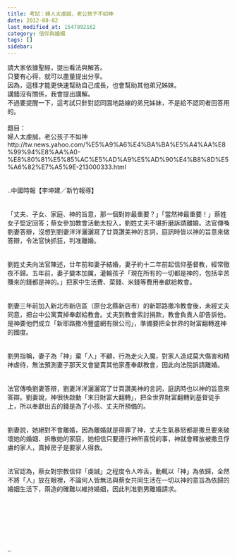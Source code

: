 ```yaml
---
title: 考試：婦人太虔誠，老公孩子不如神
date: 2012-08-02
last_modified_at: 1547992162
category: 信仰與婚姻
tags: []
sidebar: 
---
```


<p>請大家依據聖經，提出看法與解答。<br/>只要有心得，就可以盡量提出分享。<br/>因為，這樣才能更快速幫助自己成長，也會幫助其他弟兄姊妹。<br/>講錯沒有關係，我會提出講解。<br/>不過要提醒一下，這考試只針對認同園地路線的弟兄姊妹，不是給不認同者回答用的。<br/><br/><!--more-->題目：<br/>婦人太虔誠，老公孩子不如神<br/>http://tw.news.yahoo.com/%E5%A9%A6%E4%BA%BA%E5%A4%AA%E8%99%94%E8%AA%A0-%E8%80%81%E5%85%AC%E5%AD%A9%E5%AD%90%E4%B8%8D%E5%A6%82%E7%A5%9E-213000333.html<br/><br/><br/>..中國時報【李坤建╱新竹報導】<br/><br/><br/>「丈夫、子女、家庭、神的旨意，那一個對妳最重要？」「當然神最重要！」蔡姓女子堅定回答；蔡女參加教會活動太投入，劉姓丈夫不堪折磨訴請離婚。法官傳喚劉妻答辯，沒想到劉妻洋洋灑灑寫了廿頁讚美神的言詞，庭訊時皆以神的旨意來做答辯，令法官快抓狂，判准離婚。<br/><br/><br/>劉姓丈夫向法官陳述，廿年前和妻子結婚，妻子約十二年前起信仰基督教，經常徹夜不歸。五年前，妻子變本加厲，灌輸孩子「現在所有的一切都是神的，包括辛苦賺來的錢都是神的。」把家中生活費、菜錢、米錢等費用奉獻給教會。<br/><br/><br/>劉妻三年前加入新北市新店區（原台北縣新店市）的新耶路撒冷教會後，未經丈夫同意，把台中公寓賣掉奉獻給教會。丈夫到教會索討捐款，教會負責人卻告訴他，是神要他們成立「新耶路撒冷豐盛網有限公司」，準備要把全世界的財富翻轉進神的國度。<br/><br/><br/>劉男指稱，妻子為「神」棄「人」不顧，行為走火入魔，對家人造成莫大傷害和精神虐待，無法預測妻子那天又會變賣其他家產奉獻教會，因此向法院訴請離婚。<br/><br/><br/>法官傳喚劉妻答辯，劉妻洋洋灑灑寫了廿頁讚美神的言詞，庭訊時也以神的旨意來答辯。劉妻說，神很快啟動「末日財富大翻轉」，把全世界財富翻轉到基督徒手上，所以奉獻出去的錢是為了小孩、丈夫所預備的。<br/><br/><br/>劉妻說，她絕對不會離婚，因為離婚就是得罪了神，丈夫生氣暴怒都是撒旦要來破壞她的婚姻、拆散她的家庭，她相信只要遵行神所喜悅的事，神就會釋放被撒旦俘虜的家人，賣掉房子是要家人得救。<br/><br/><br/>法官認為，蔡女對宗教信仰「虔誠」之程度令人咋舌，動輒以「神」為依歸，全然不將「人」放在眼裡，不論何人皆無法與蔡女共同生活在一切以神的意旨為依歸的婚姻生活下，兩造的確難以維持婚姻，因此判准劉男離婚請求。<br/><br/><br/><br/><br/><br/><br/><br/>..</p>